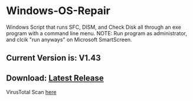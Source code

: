 # Windows-OS-Repair
Windows Script that runs SFC, DISM, and Check Disk all through an exe program with a command line menu.
NOTE: Run program as administrator, and clcik "run anyways" on Microsoft SmartScreen.
## Current Version is: V1.43

## Download: [Latest Release](https://github.com/Coop1195/Windows-OS-Repair/releases/latest "Latest Release")
VirusTotal Scan [here](https://www.virustotal.com/gui/file/063c468935b6fab0178e666594877817f46cb6a5e384c5993d7346fe4f6929e6/detection "here")
